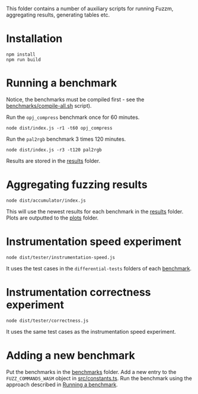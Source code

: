 This folder contains a number of auxiliary scripts for running Fuzzm, aggregating results, generating tables etc.

# Installation

```
npm install
npm run build
```

# Running a benchmark
<a name="run"></a>
Notice, the benchmarks must be compiled first - see the [benchmarks/compile-all.sh](../benchmarks/compile-all.sh) script).

Run the `opj_compress` benchmark once for 60 minutes.

`node dist/index.js -r1 -t60 opj_compress`

Run the `pal2rgb` benchmark 3 times 120 minutes.

`node dist/index.js -r3 -t120 pal2rgb`

Results are stored in the [results](../results) folder.

# Aggregating fuzzing results

`node dist/accumulator/index.js`

This will use the newest results for each benchmark in the [results](../results) folder.
Plots are outputted to the [plots](plots) folder.

# Instrumentation speed experiment

`node dist/tester/instrumentation-speed.js`

It uses the test cases in the `differential-tests` folders of each [benchmark](../benchmarks).

# Instrumentation correctness experiment

`node dist/tester/correctness.js`

It uses the same test cases as the instrumentation speed experiment.

# Adding a new benchmark

Put the benchmarks in the [benchmarks](../benchmarks) folder.
Add a new entry to the `FUZZ_COMMANDS_WASM` object in [src/constants.ts](src/constants.ts).
Run the benchmark using the approach described in [Running a benchmark](#run).




